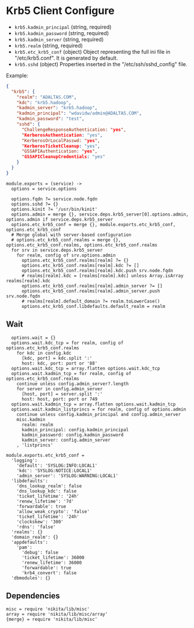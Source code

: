 
# Krb5 Client Configure

*   `krb5.kadmin_principal` (string, required)
*   `krb5.kadmin_password` (string, required)
*   `krb5.kadmin_server` (string, required)
*   `krb5.realm` (string, required)
*   `krb5.etc_krb5_conf` (object)
    Object representing the full ini file in "/etc/krb5.conf". It is
    generated by default.
*   `krb5.sshd` (object)
    Properties inserted in the "/etc/ssh/sshd_config" file.

Example:
```json
{
  "krb5": {
    "realm": "ADALTAS.COM",
    "kdc": "krb5.hadoop",
    "kadmin_server": "krb5.hadoop",
    "kadmin_principal": "wdavidw/admin@ADALTAS.COM",
    "kadmin_password": "test",
    "sshd": {
      "ChallengeResponseAuthentication: "yes",
      "KerberosAuthentication: "yes",
      "KerberosOrLocalPasswd: "yes",
      "KerberosTicketCleanup: "yes",
      "GSSAPIAuthentication: "yes",
      "GSSAPICleanupCredentials: "yes"
    }
  }
}
```

    module.exports = (service) ->
      options = service.options
      
      options.fqdn ?= service.node.fqdn
      options.sshd ?= {}
      options.kinit ?= '/usr/bin/kinit'
      options.admin = merge {}, service.deps.krb5_server[0].options.admin, options.admin if service.deps.krb5_server
      options.etc_krb5_conf = merge {}, module.exports.etc_krb5_conf, options.etc_krb5_conf
      # Merge global with server-based configuration
      # options.etc_krb5_conf.realms = merge {}, options.etc_krb5_conf.realms, options.etc_krb5_conf.realms
      for srv in service.deps.krb5_server
        for realm, config of srv.options.admin
          options.etc_krb5_conf.realms[realm] ?= {}
          options.etc_krb5_conf.realms[realm].kdc ?= []
          options.etc_krb5_conf.realms[realm].kdc.push srv.node.fqdn
          # realms[realm].kdc = [realms[realm].kdc] unless Array.isArray realms[realm].kdc
          options.etc_krb5_conf.realms[realm].admin_server ?= []
          options.etc_krb5_conf.realms[realm].admin_server.push srv.node.fqdn
          # realms[realm].default_domain ?= realm.toLowerCase()
          options.etc_krb5_conf.libdefaults.default_realm = realm

## Wait

      options.wait = {}
      options.wait.kdc_tcp = for realm, config of options.etc_krb5_conf.realms
        for kdc in config.kdc
          [kdc, port] = kdc.split ':'
          host: kdc, port: port or '88'
      options.wait.kdc_tcp = array.flatten options.wait.kdc_tcp
      options.wait.kadmin_tcp = for realm, config of options.etc_krb5_conf.realms
        continue unless config.admin_server?.length
        for server in config.admin_server
          [host, port] = server.split ':'
          host: host, port: port or 749
      options.wait.kadmin_tcp = array.flatten options.wait.kadmin_tcp
      options.wait.kadmin_listprincs = for realm, config of options.admin
        continue unless config.kadmin_principal and config.admin_server
        misc.kadmin
          realm: realm
          kadmin_principal: config.kadmin_principal
          kadmin_password: config.kadmin_password
          kadmin_server: config.admin_server
        , 'listprincs'

    module.exports.etc_krb5_conf =
      'logging':
        'default': 'SYSLOG:INFO:LOCAL1'
        'kdc': 'SYSLOG:NOTICE:LOCAL1'
        'admin_server': 'SYSLOG:WARNING:LOCAL1'
      'libdefaults':
        'dns_lookup_realm': false
        'dns_lookup_kdc': false
        'ticket_lifetime': '24h'
        'renew_lifetime': '7d'
        'forwardable': true
        'allow_weak_crypto': 'false'
        'ticket_lifetime': '24h'
        'clockskew': '300'
        'rdns': 'false'
      'realms': {}
      'domain_realm': {}
      'appdefaults':
        'pam':
          'debug': false
          'ticket_lifetime': 36000
          'renew_lifetime': 36000
          'forwardable': true
          'krb4_convert': false
      'dbmodules': {}

## Dependencies

    misc = require 'nikita/lib/misc'
    array = require 'nikita/lib/misc/array'
    {merge} = require 'nikita/lib/misc'
